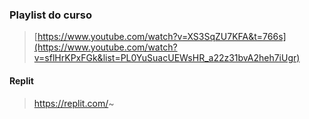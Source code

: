 ### Playlist do curso

> [https://www.youtube.com/watch?v=XS3SqZU7KFA&t=766s](https://www.youtube.com/watch?v=sflHrKPxFGk&list=PL0YuSuacUEWsHR_a22z31bvA2heh7iUgr)


#### Replit 
> https://replit.com/~
